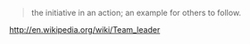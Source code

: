 
> the initiative in an action; an example for others to follow.

http://en.wikipedia.org/wiki/Team_leader
